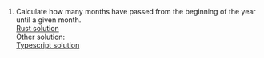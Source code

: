 1) Calculate how many months have passed from the beginning of the year until a given month. </br>
[Rust solution](https://github.com/alejandro0619/programming-challenges/tree/main/exercises/calculate_month_until_date) </br>
Other solution: </br>
[Typescript solution](https://github.com/alejandro0619/programming-challenges/tree/main/exercises/calculate_month_until_date_TS/)
